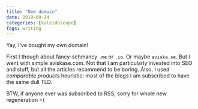 ```yaml
---
title: "New domain"
date: 2019-09-24
categories: [kaleidoscope]
Tags: writing
---
```


Yay, I've bought my own domain! 

First I though about fancy-schmancy `.me` or `.io`. Or maybe `aviska.se`. But I went with simple aviskase.com. Not that I am particularly invested into SEO and stuff, but all the articles recommend to be boring. Also, I used _comparable products_ heuristic: most of the blogs I am subscribed to have the same dull TLD.

BTW, if anyone ever was subscribed to RSS, sorry for whole new regeneration =(



